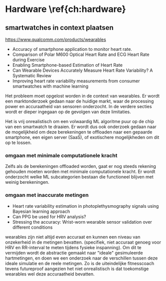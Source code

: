 # Hardware \ref{ch:hardware}


##  smartwatches in context plaatsen
https://www.qualcomm.com/products/wearables
 - Accuracy of smartphone application to monitor heart rate.
 - Comparison of Polar M600 Optical Heart Rate and ECG Heart Rate during Exercise
 - Enabling Smartphone-based Estimation of Heart Rate
 - Can Wearable Devices Accurately Measure Heart Rate Variability? A Systematic Review
 - Improving heart rate variability measurements from consumer smartwatches with machine learning


Het probleem moet opgelost worden in de context van wearables. Er wordt een marktonderzoek gedaan naar de huidige markt, waar de processing power en accuraatheid van sensoren onderzocht. In de verdere secties wordt er dieper ingegaan op de gevolgen van deze limitaties.

Het is vrij onrealistisch om een volwaardig ML algoritme puur op de chip van een smartwatch te draaien. Er wordt dus ook onderzoek gedaan naar de mogelijkheid om deze berekeningen te offloaden naar een gepaarde smartphone, een eigen server (SaaS), of exotischere mogelijkheden om dit op te lossen.

### omgaan met minimale computationele kracht

Zelfs als de berekeningen offloaded worden, gaat er nog steeds rekening gehouden moeten worden met minimale computationele kracht. Er wordt onderzocht welke ML subcategorien bestaan die functioneel blijven met weinig berekeningen.

### omgaan met inaccurate metingen
 - Heart rate variability estimation in photoplethysmography signals using Bayesian learning approach
 - Can PPG be used for HRV analysis?
 - Stressing the accuracy: Wrist-worn wearable sensor validation over different conditions

wearables zijn niet altijd even accuraat en kunnen een niveau van onzekerheid in de metingen bevatten. (specifiek, niet accuraat genoeg voor HRV en RR-interval te meten tijdens fysieke inspanning). Om dit te vermijden wordt de abstractie gemaakt naar "ideale" gesimuleerde hartmetingen, en doen we een onderzoek naar de verschillen tussen deze ideale simulatie en de reele metingen. Zo is de uiteindelijke fitnesscoach tevens futureproof aangezien het niet onrealistisch is dat toekomstige wearables wel deze accuraatheid bevatten.